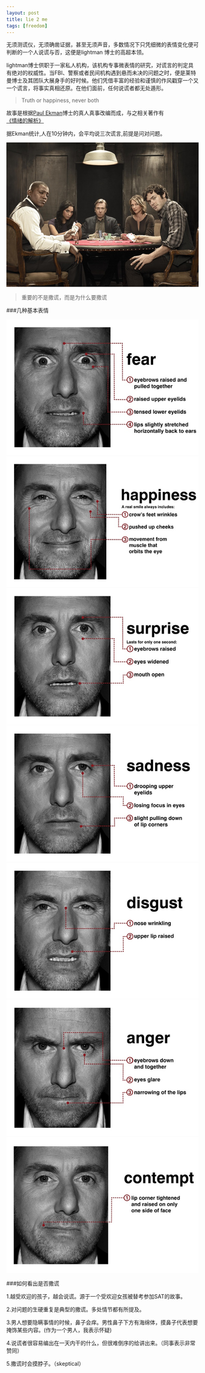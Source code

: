 ```yaml
---
layout: post
title: lie 2 me
tags: [freedom]
---
```



无须测谎仪，无须确凿证据，甚至无须声音，多数情况下只凭细微的表情变化便可判断的一个人说谎与否，这便是lightman 博士的高超本领。

lightman博士供职于一家私人机构，该机构专事微表情的研究，对谎言的判定具有绝对的权威性。当FBI、警察或者民间机构遇到悬而未决的问题之时，便是莱特曼博士及其团队大展身手的好时候。他们凭借丰富的经验和谨慎的作风戳穿一个又一个谎言，将事实真相还原。在他们面前，任何说谎者都无处遁形。

> Truth or happiness, never both

故事是根据[Paul Ekman](http://en.wikipedia.org/wiki/Paul_Ekman)博士的真人真事改编而成，与之相关著作有[《情绪的解析》](http://product.dangdang.com/product.aspx?product_id=20124883&ref=customer-0-B)

据Ekman统计,人在10分钟内，会平均说三次谎言,前提是问对问题。

![主角](/images/lie2me/p541284540.jpg)

> 重要的不是撒谎，而是为什么要撒谎

###几种基本表情

![face](/images/lie2me/p541293508.jpg)
![face](/images/lie2me/p541293134.jpg)
![face](/images/lie2me/p541290633.jpg)
![face](/images/lie2me/p541293757.jpg)
![face](/images/lie2me/p541293883.jpg)
![face](/images/lie2me/p541294241.jpg)
![face](/images/lie2me/p541294345.jpg)

###如何看出是否撒谎

1.越受欢迎的孩子，越会说谎。源于一个受欢迎女孩被替考参加SAT的故事。 

2.对问题的生硬重复是典型的撒谎。多处情节都有所提及。

3.男人想要隐瞒事情的时候，鼻子会痒。男性鼻子下方有海绵体，摸鼻子代表想要掩饰某些内容。(作为一个男人，我表示怀疑)

4.说谎者很容易编出在一天内干的什么，但很难倒序的给讲出来。（同事表示非常赞同）

5.撒谎时会摸脖子。（skeptical）
